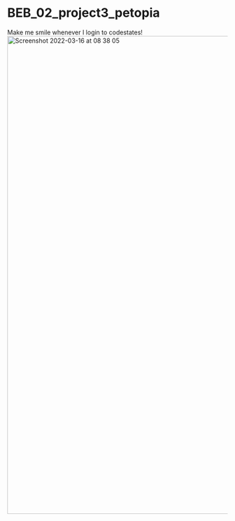 # BEB_02_project3_petopia
Make me smile whenever I login to codestates!
<img width="1092" alt="Screenshot 2022-03-16 at 08 38 05" src="https://user-images.githubusercontent.com/62411918/158494132-9d788643-0936-48b7-b7f8-c0afb0a1f38c.png">
